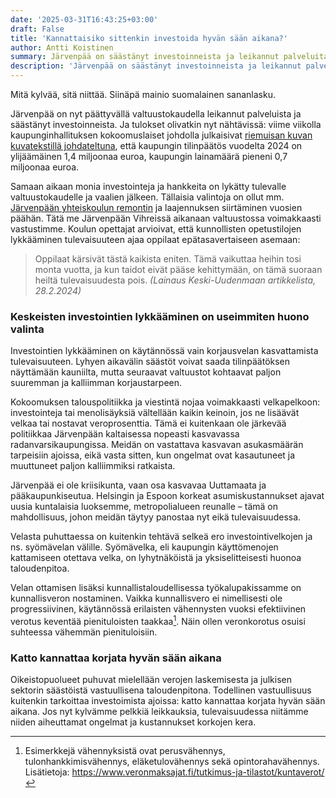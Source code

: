 ```yaml
---
date: '2025-03-31T16:43:25+03:00'
draft: False
title: 'Kannattaisiko sittenkin investoida hyvän sään aikana?'
author: Antti Koistinen
summary: Järvenpää on säästänyt investoinneista ja leikannut palveluita, mikä luo tulevaisuuteen korjausvelkaa. Nyt olisi aika panostaa järkevästi kasvuun ja investointeihin.
description: 'Järvenpää on säästänyt investoinneista ja leikannut palveluita, mikä luo tulevaisuuteen korjausvelkaa. Nyt olisi aika panostaa järkevästi kasvuun ja investointeihin.'
---
```

Mitä kylvää, sitä niittää. Siinäpä mainio suomalainen sananlasku.

Järvenpää on nyt päättyvällä valtuustokaudella leikannut palveluista ja säästänyt investoinneista. Ja tulokset olivatkin nyt nähtävissä: viime viikolla kaupunginhallituksen kokoomuslaiset johdolla julkaisivat [riemuisan kuvan kuvatekstillä johdateltuna](https://www.facebook.com/photo/?fbid=29288625970750667&set=gm.3091377717686619&idorvanity=111025475721873), että kaupungin tilinpäätös vuodelta 2024 on ylijäämäinen 1,4 miljoonaa euroa, kaupungin lainamäärä pieneni 0,7 miljoonaa euroa.

Samaan aikaan monia investointeja ja hankkeita on lykätty tulevalle valtuustokaudelle ja vaalien jälkeen. Tällaisia valintoja on ollut mm. [Järvenpään yhteiskoulun remontin](https://www.keski-uusimaa.fi/paikalliset/6592278) ja laajennuksen siirtäminen vuosien päähän. Tätä me Järvenpään Vihreissä aikanaan valtuustossa voimakkaasti vastustimme. Koulun opettajat arvioivat, että kunnollisten opetustilojen lykkääminen tulevaisuuteen ajaa oppilaat epätasavertaiseen asemaan:

> Oppilaat kärsivät tästä kaikista eniten. Tämä vaikuttaa heihin tosi monta vuotta, ja kun taidot eivät pääse kehittymään, on tämä suoraan heiltä tulevaisuudesta pois. *(Lainaus Keski-Uudenmaan artikkelista, 28.2.2024)*

### Keskeisten investointien lykkääminen on useimmiten huono valinta

Investointien lykkääminen on käytännössä vain korjausvelan kasvattamista tulevaisuuteen. Lyhyen aikavälin säästöt voivat saada tilinpäätöksen näyttämään kauniilta, mutta seuraavat valtuustot kohtaavat paljon suuremman ja kalliimman korjaustarpeen.

Kokoomuksen talouspolitiikka ja viestintä nojaa voimakkaasti velkapelkoon: investointeja tai menolisäyksiä vältellään kaikin keinoin, jos ne lisäävät velkaa tai nostavat veroprosenttia. Tämä ei kuitenkaan ole järkevää politiikkaa Järvenpään kaltaisessa nopeasti kasvavassa radanvarsikaupungissa. Meidän on vastattava kasvavan asukasmäärän tarpeisiin ajoissa, eikä vasta sitten, kun ongelmat ovat kasautuneet ja muuttuneet paljon kalliimmiksi ratkaista.

Järvenpää ei ole kriisikunta, vaan osa kasvavaa Uuttamaata ja pääkaupunkiseutua. Helsingin ja Espoon korkeat asumiskustannukset ajavat uusia kuntalaisia luoksemme, metropolialueen reunalle – tämä on mahdollisuus, johon meidän täytyy panostaa nyt eikä tulevaisuudessa.

Velasta puhuttaessa on kuitenkin tehtävä selkeä ero investointivelkojen ja ns. syömävelan välille. Syömävelka, eli kaupungin käyttömenojen kattamiseen otettava velka, on lyhytnäköistä ja yksiselitteisesti huonoa taloudenpitoa.

Velan ottamisen lisäksi kunnallistaloudellisessa työkalupakissamme on kunnallisveron nostaminen. 
Vaikka kunnallisvero ei nimellisesti ole progressiivinen, käytännössä erilaisten vähennysten vuoksi efektiivinen verotus keventää pienituloisten taakkaa[^2]. Näin ollen veronkorotus osuisi suhteessa vähemmän pienituloisiin.

### Katto kannattaa korjata hyvän sään aikana

Oikeistopuolueet puhuvat mielellään verojen laskemisesta ja julkisen sektorin säästöistä vastuullisena taloudenpitona. Todellinen vastuullisuus kuitenkin tarkoittaa investoimista ajoissa: katto kannattaa korjata hyvän sään aikana. Jos nyt kylvämme pelkkiä leikkauksia, tulevaisuudessa niitämme niiden aiheuttamat ongelmat ja kustannukset korkojen kera.

[^1]: Kunnallisveroa ei muuten makseta pääomatuloista, vaan pelkästään ansiotuloista. Tässäpä vasta kansallinen epäkohta, joka tulisi ehdottomasti Arkadianmäellä säätää kuntoon!
[^2]: Esimerkkejä vähennyksistä ovat perusvähennys, tulonhankkimisvähennys, eläketulovähennys sekä opintorahavähennys. Lisätietoja: https://www.veronmaksajat.fi/tutkimus-ja-tilastot/kuntaverot/